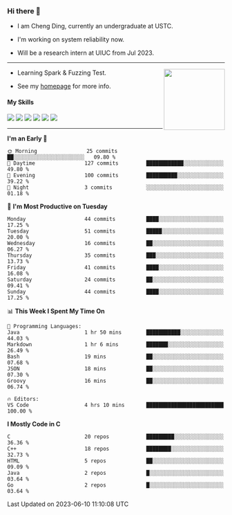 ### Hi there 👋

* I am Cheng Ding, currently an undergraduate at USTC.
  
* I'm working on system reliability now.

* Will be a research intern at UIUC from Jul 2023.

---

<img align="right" height="141" src="https://github-readme-stats.vercel.app/api?username=IrisesD&theme=tokyonight&show_icons=true&count_private=true">

-  Learning Spark & Fuzzing Test.

-  See my [homepage](https://irisesd.github.io) for more info.

#### My Skills

![](https://img.shields.io/badge/C++-65318e?logo=cplusplus&logoColor=fff)
![](https://img.shields.io/badge/Python-3e74a2?logo=python&logoColor=fff)
![](https://img.shields.io/badge/C-5654a2?logo=c&logoColor=fff)
![](https://img.shields.io/badge/Go-00aaff?logo=go&logoColor=fff)
![](https://img.shields.io/badge/Docker-0088ff?logo=docker&logoColor=fff)
![](https://img.shields.io/badge/Apache-D22128?logo=apache&logoColor=fff)

---
<!--START_SECTION:waka-->
**I'm an Early 🐤** 

```text
🌞 Morning                25 commits          ██░░░░░░░░░░░░░░░░░░░░░░░   09.80 % 
🌆 Daytime                127 commits         ████████████░░░░░░░░░░░░░   49.80 % 
🌃 Evening                100 commits         ██████████░░░░░░░░░░░░░░░   39.22 % 
🌙 Night                  3 commits           ░░░░░░░░░░░░░░░░░░░░░░░░░   01.18 % 
```
📅 **I'm Most Productive on Tuesday** 

```text
Monday                   44 commits          ████░░░░░░░░░░░░░░░░░░░░░   17.25 % 
Tuesday                  51 commits          █████░░░░░░░░░░░░░░░░░░░░   20.00 % 
Wednesday                16 commits          ██░░░░░░░░░░░░░░░░░░░░░░░   06.27 % 
Thursday                 35 commits          ███░░░░░░░░░░░░░░░░░░░░░░   13.73 % 
Friday                   41 commits          ████░░░░░░░░░░░░░░░░░░░░░   16.08 % 
Saturday                 24 commits          ██░░░░░░░░░░░░░░░░░░░░░░░   09.41 % 
Sunday                   44 commits          ████░░░░░░░░░░░░░░░░░░░░░   17.25 % 
```


📊 **This Week I Spent My Time On** 

```text
💬 Programming Languages: 
Java                     1 hr 50 mins        ███████████░░░░░░░░░░░░░░   44.03 % 
Markdown                 1 hr 6 mins         ███████░░░░░░░░░░░░░░░░░░   26.49 % 
Bash                     19 mins             ██░░░░░░░░░░░░░░░░░░░░░░░   07.68 % 
JSON                     18 mins             ██░░░░░░░░░░░░░░░░░░░░░░░   07.30 % 
Groovy                   16 mins             ██░░░░░░░░░░░░░░░░░░░░░░░   06.74 % 

🔥 Editors: 
VS Code                  4 hrs 10 mins       █████████████████████████   100.00 % 
```

**I Mostly Code in C** 

```text
C                        20 repos            █████████░░░░░░░░░░░░░░░░   36.36 % 
C++                      18 repos            ████████░░░░░░░░░░░░░░░░░   32.73 % 
HTML                     5 repos             ██░░░░░░░░░░░░░░░░░░░░░░░   09.09 % 
Java                     2 repos             █░░░░░░░░░░░░░░░░░░░░░░░░   03.64 % 
Go                       2 repos             █░░░░░░░░░░░░░░░░░░░░░░░░   03.64 % 
```




 Last Updated on 2023-06-10 11:10:08 UTC
<!--END_SECTION:waka-->